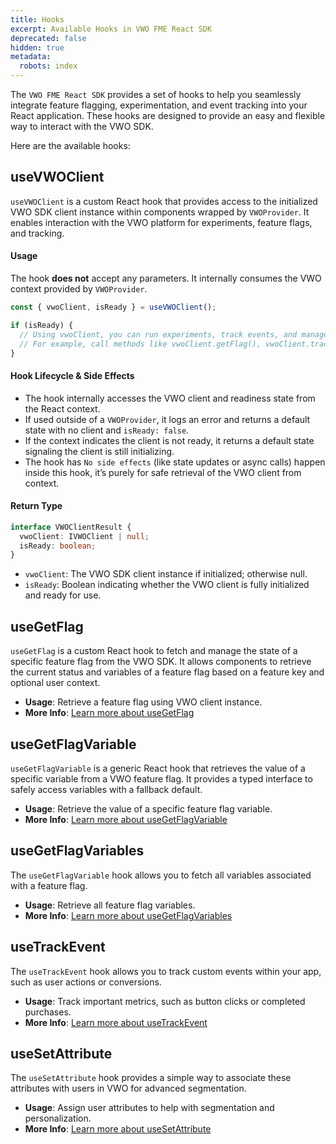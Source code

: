 ```yaml
---
title: Hooks
excerpt: Available Hooks in VWO FME React SDK
deprecated: false
hidden: true
metadata:
  robots: index
---
```

The `VWO FME React SDK` provides a set of hooks to help you seamlessly integrate feature flagging, experimentation, and event tracking into your React application. These hooks are designed to provide an easy and flexible way to interact with the VWO SDK.

Here are the available hooks:

## useVWOClient

`useVWOClient` is a custom React hook that provides access to the initialized VWO SDK client instance within components wrapped by `VWOProvider`. It enables interaction with the VWO platform for experiments, feature flags, and tracking.

#### Usage

The hook **does not** accept any parameters. It internally consumes the VWO context provided by `VWOProvider`.

```javascript
const { vwoClient, isReady } = useVWOClient();

if (isReady) {
  // Using vwoClient, you can run experiments, track events, and manage feature flags.
  // For example, call methods like vwoClient.getFlag(), vwoClient.trackEvent(), etc.
}
```

#### Hook Lifecycle & Side Effects

* The hook internally accesses the VWO client and readiness state from the React context.
* If used outside of a `VWOProvider`, it logs an error and returns a default state with no client and `isReady: false`.
* If the context indicates the client is not ready, it returns a default state signaling the client is still initializing.
* The hook has `No side effects` (like state updates or async calls) happen inside this hook, it’s purely for safe retrieval of the VWO client from context.

#### Return Type

```typescript
interface VWOClientResult {
  vwoClient: IVWOClient | null;
  isReady: boolean;
}
```

* `vwoClient`: The VWO SDK client instance if initialized; otherwise null.
* `isReady`: Boolean indicating whether the VWO client is fully initialized and ready for use.

## useGetFlag

`useGetFlag` is a custom React hook to fetch and manage the state of a specific feature flag from the VWO SDK. It allows components to retrieve the current status and variables of a feature flag based on a feature key and optional user context.

* **Usage**: Retrieve a feature flag using VWO client instance.
* **More Info**: [Learn more about useGetFlag](https://developers.vwo.com/v2/docs/fme-react-feature-flags-variables)

## useGetFlagVariable

`useGetFlagVariable` is a generic React hook that retrieves the value of a specific variable from a VWO feature flag. It provides a typed interface to safely access variables with a fallback default.

* **Usage**: Retrieve the value of a specific feature flag variable.
* **More Info**: [Learn more about useGetFlagVariable](https://developers.vwo.com/v2/docs/fme-react-feature-flags-variables#usegetflagvariable-hook)

## useGetFlagVariables

The `useGetFlagVariable` hook allows you to fetch all variables associated with a feature flag.

* **Usage**: Retrieve all feature flag variables.
* **More Info**: [Learn more about useGetFlagVariables](https://developers.vwo.com/v2/docs/fme-react-feature-flags-variables#usegetflagvariables-hook)

## useTrackEvent

The `useTrackEvent` hook allows you to track custom events within your app, such as user actions or conversions.

* **Usage**: Track important metrics, such as button clicks or completed purchases.
* **More Info**: [Learn more about useTrackEvent](https://developers.vwo.com/v2/docs/fme-react-metrics-tracking#usetrackevent-hook)

## useSetAttribute

The `useSetAttribute` hook provides a simple way to associate these attributes with users in VWO for advanced segmentation.

* **Usage**: Assign user attributes to help with segmentation and personalization.
* **More Info**: [Learn more about useSetAttribute](https://developers.vwo.com/v2/docs/fme-react-attributes#usesetattribute-hook)